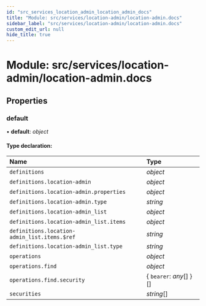 ```yaml
---
id: "src_services_location_admin_location_admin_docs"
title: "Module: src/services/location-admin/location-admin.docs"
sidebar_label: "src/services/location-admin/location-admin.docs"
custom_edit_url: null
hide_title: true
---
```


# Module: src/services/location-admin/location-admin.docs

## Properties

### default

• **default**: *object*

#### Type declaration:

Name | Type |
:------ | :------ |
`definitions` | *object* |
`definitions.location-admin` | *object* |
`definitions.location-admin.properties` | *object* |
`definitions.location-admin.type` | *string* |
`definitions.location-admin_list` | *object* |
`definitions.location-admin_list.items` | *object* |
`definitions.location-admin_list.items.$ref` | *string* |
`definitions.location-admin_list.type` | *string* |
`operations` | *object* |
`operations.find` | *object* |
`operations.find.security` | { `bearer`: *any*[]  }[] |
`securities` | *string*[] |
